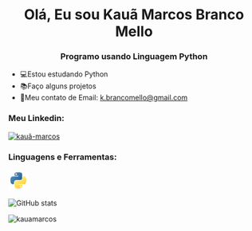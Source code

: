 
<h1 align="center">Olá, Eu sou Kauã Marcos Branco Mello</h1>
<h3 align="center">Programo usando Linguagem Python</h3>

- 💻Estou estudando Python
- 📚Faço alguns projetos
- 📧Meu contato de Email: k.brancomello@gmail.com


<h3 align="left">Meu Linkedin:</h3>
<p align="left">
<a href="https://linkedin.com/in/kauã-marcos" target="blank"><img align="center" src="https://raw.githubusercontent.com/rahuldkjain/github-profile-readme-generator/master/src/images/icons/Social/linked-in-alt.svg" alt="kauã-marcos" height="30" width="40" /></a>
</p>

<h3 align="left">Linguagens e Ferramentas:</h3>
<p align="left"> <a href="https://www.python.org" target="_blank" rel="noreferrer"> <img src="https://raw.githubusercontent.com/devicons/devicon/master/icons/python/python-original.svg" alt="python" width="40" height="40"/> </a> </p>


  ![ GitHub stats](https://github-readme-stats.vercel.app/api?username=KauaMarcos&show_icons=true&theme=tokyonight)

 <p><img align="center" src="https://github-readme-stats.vercel.app/api/top-langs?username=kauamarcos&show_icons=true&theme=tokyonight&locale=en&layout=compact" alt="kauamarcos" /></p>

